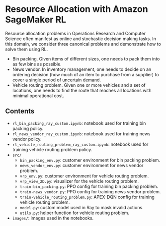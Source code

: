 # Resource Allocation with Amazon SageMaker RL

Resource allocation problems in Operations Research and Computer Science often manifest as online and stochastic decision making tasks. In this domain, we consider three canonical problems and demonstrate how to solve them using RL.

- Bin packing. Given items of different sizes, one needs to pack them into as few bins as possible. 
- News vendor. In inventory management, one needs to decide on an ordering decision (how much of an item to purchase from a supplier) to cover a single period of uncertain demand. 
- Vehicle routing problem. Given one or more vehicles and a set of locations, one needs to find the route that reaches all locations with minimal operational cost. 

## Contents

* `rl_bin_packing_ray_custom.ipynb`: notebook used for training bin packing policy.
* `rl_news_vendor_ray_custom.ipynb`: notebook used for training news vendor policy.
* `rl_vehicle_routing_problem_ray_custom.ipynb`: notebook used for training vehicle routing problem policy.
* `src/`
  * `bin_packing_env.py`: customer environment for bin packing problem.
  * `news_vendor_env.py`: customer environment for news vendor problem.
  * `vrp_env.py`: customer environment for vehicle routing problem.
  * `vrp_view_2D.py`: visualizer for the vehicle routing problem.
  * `train-bin_packing.py`: PPO config for training bin packing problem.
  * `train-news_vendor.py`: PPO config for training news vendor problem.
  * `train-vehicle_routing_problem.py`: APEX-DQN config for training vehicle routing problem.
  * `model.py`: custom model used in Ray to mask invalid actions.
  * `utils.py`: helper function for vehicle routing problem.
* `images/`: images used in the notebooks.
